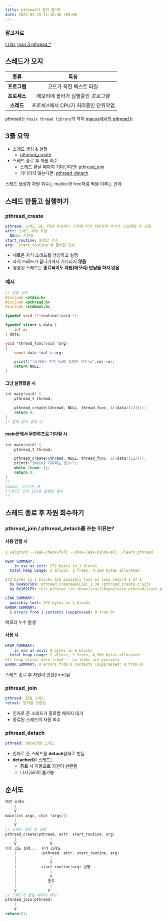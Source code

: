 ```yaml
---
title: pthread가 뭔지 몰?루
date: 2022-01-15 21:18:46 +09:00
---
```


### 참고자료

[LLNL](https://hpc-tutorials.llnl.gov/posix/)
[man 3 pthread\_\*](https://linux.die.net/man/3/pthread_create)

## 스레드가 모지

|     종류     |                  특징                  |
| :----------: | :------------------------------------: |
| **프로그램** |        코드가 적힌 텍스트 파일         |
| **프로세스** |  메모리에 올라가 실행중인 _프로그램_   |
|  **스레드**  | *프로세스*에서 CPU가 처리중인 단위작업 |

pthread는 `Posix thread library`의 약자
[macos에서의 pthread.h](https://opensource.apple.com/source/libpthread/libpthread-301.30.1/pthread/pthread.h.auto.html)

## 3줄 요약

- 스레드 생성 & 실행
  - [pthread_create](#pthread_create)
- 스레드 종료 후 자원 회수
  - 스레드 끝날 때까지 기다린다면: [pthread_join](#pthread_join)
  - 기다리지 않는다면: [pthread_detach](#pthread_detach)

스레드 생성과 자원 회수는 malloc과 free처럼 짝을 이루는 관계

## 스레드 만들고 실행하기

### pthread_create

```yaml
pthread: 스레드 id, fd와 비슷하나 구현에 따라 정수형이 아니라 구조체일 수 있음
attr: 스레드 세부 속성
  NULL: 기본값
start_routine: 실행할 함수
arg: `start_routine`에 들어갈 인수
```

- 새로운 자식 스레드를 생성하고 실행
- 자식 스레드가 끝나기까지 기다리지 **않음**
- 생성된 스레드는 **종료되어도 자원(메모리) 반납을 하지 않음**

### 예시

```c
// 공통 코드
#include <stdio.h>
#include <pthread.h>
#include <stdbool.h>

typedef void *(*routine)(void *);

typedef struct s_data {
	int a;
} data;

void *thread_func(void *arg)
{
	const data *val = arg;

	printf("[스레드] 인자 %d로 실행된 함수\n",val->a);
	return NULL;
}
```

#### 그냥 실행했을 시

```c
int main(void) {
	pthread_t thread;

	pthread_create(&thread, NULL, thread_func, &((data){123}));
	return 0;
}
/* 출력 없이 종료 */
```

#### main문에서 무한루프로 기다릴 시

```c
int main(void) {
	pthread_t thread;

	pthread_create(&thread, NULL, thread_func, &((data){123}));
	printf("[main] 기다리는 중\n");
	while (true) {};
	return 0;
}
/*
[main] 기다리는 중
[스레드] 인자 123로 실행된 함수
*/
```

## 스레드 종료 후 자원 회수하기

### pthread_join / pthread_detach를 쓰는 이유는?

#### 사용 안할 시

```yaml
❯ valgrind --leak-check=full --show-leak-kinds=all ./learn_pthread

HEAP SUMMARY:
    in use at exit: 272 bytes in 1 blocks
  total heap usage: 2 allocs, 1 frees, 4,368 bytes allocated

272 bytes in 1 blocks are possibly lost in loss record 1 of 1
  by 0x49075D9: pthread_create@@GLIBC_2.34 (pthread_create.c:623)
  by 0x1091F9: init_pthread (in /home/scarf/Repo/learn_pthread/learn_pthread)

LEAK SUMMARY:
  possibly lost: 272 bytes in 1 blocks
ERROR SUMMARY:
  1 errors from 1 contexts (suppressed: 0 from 0)
```

메모리 누수 발생

#### 사용 시

```yaml
HEAP SUMMARY:
    in use at exit: 0 bytes in 0 blocks
  total heap usage: 2 allocs, 2 frees, 4,368 bytes allocated
All heap blocks were freed -- no leaks are possible
ERROR SUMMARY: 0 errors from 0 contexts (suppressed: 0 from 0)
```

스레드 종료 후 자원이 반환(free)됨

### pthread_join

```yaml
pthread: 합칠 스레드
retval: 받아올 반환값
```

- 인자로 준 스레드가 종료할 때까지 대기
- 종료된 스레드의 자원 회수

### pthread_detach

```yaml
pthread: detach할 스레드
```

- 인자로 준 스레드를 **detach**상태로 만듬
- **detached**된 스레드는
  - 종료 시 자동으로 자원이 반환됨
  - 다시 join이 불가능

## 순서도

```c
메인 스레드
    |
    V
main(int argc, char *argv[])
    |
    V
// 스레드 생성 및 실행
pthread_create(pthread, attr, start_routine, arg)
    |               |
    V               V
이후 코드 실행...  자식 스레드
    |           (pthread, attr, start_routine, arg)
    |               |
    |               V
    |           start_routine(arg) 실행...
    |               |
    |               V
    |              종료
    |               /
    V              V
// 스레드가 끝날 때까지 대기
pthread_join(pthread)
    |
    V
return(0);
```
